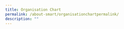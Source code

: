 ```yaml
---
title: Organisation Chart
permalink: /about-smart/organisationchartpermalink/
description: ""
---
```


